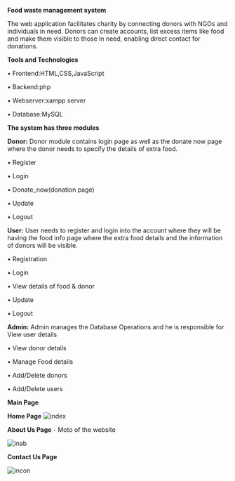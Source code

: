**Food waste management system**

The web application facilitates charity by connecting donors with NGOs and individuals in need. Donors can create accounts, list excess items like food and make them visible to those in need, enabling direct contact for donations.

**Tools and Technologies**

• Frontend:HTML,CSS,JavaScript

• Backend:php

• Webserver:xampp server

• Database:MySQL

**The system has three modules**

**Donor:** Donor module contains login page as well as the donate now page where the donor needs to specify the details of extra food.

• Register

• Login

• Donate_now(donation page)

• Update

• Logout

**User:** User needs to register and login into the account where they will be having the food info page where the extra food details and the information of donors will be visible.

• Registration

• Login

• View details of food & donor

• Update

• Logout

**Admin:** Admin manages the Database Operations and he is responsible for View user details

• View donor details

• Manage Food details

• Add/Delete donors

• Add/Delete users

**Main Page**

**Home Page**
![index](https://github.com/user-attachments/assets/928d8903-3b74-4c39-a382-0c19b013162f)

**About Us Page** - Moto of the  website

![inab](https://github.com/user-attachments/assets/ebb9a57d-1f11-4830-b8eb-954a61bf9191)

**Contact Us Page** 

![incon](https://github.com/user-attachments/assets/5f5a6c14-cd07-43fd-844e-e8cd63e89c01)

